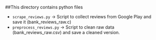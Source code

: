 ##This directory contains python files
   - ```scrape_reviews.py```  → Script to collect reviews from Google Play and save it (bank_reviews_raw.c)
   - ```preprocess_reviews.py```  → Script to clean raw data (bank_reviews_raw.csv) and save a cleaned version.
